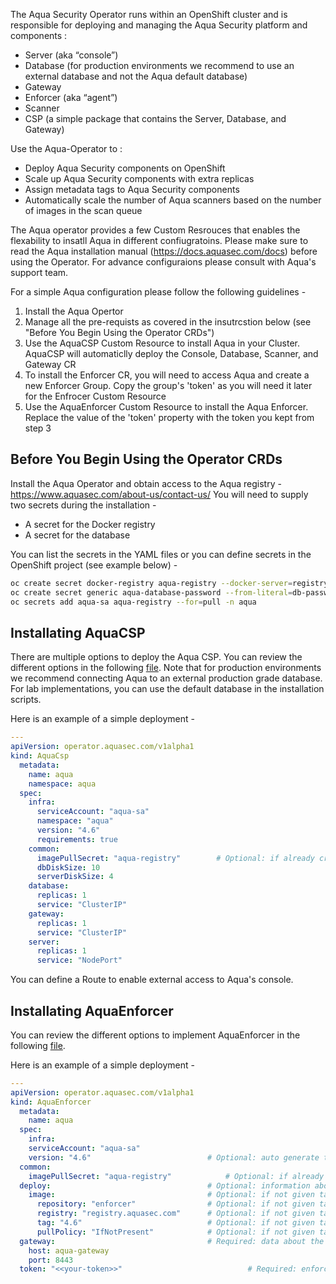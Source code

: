 The Aqua Security Operator runs within an OpenShift cluster and is responsible for deploying and managing the Aqua Security platform and components :
* Server (aka “console”)
* Database (for production environments we recommend to use an external database and not the Aqua default database)  
* Gateway 
* Enforcer (aka “agent”)
* Scanner
* CSP (a simple package that contains the Server, Database, and Gateway)

Use the Aqua-Operator to : 
* Deploy Aqua Security components on OpenShift
* Scale up Aqua Security components with extra replicas
* Assign metadata tags to Aqua Security components
* Automatically scale the number of Aqua scanners based on the number of images in the scan queue
	
The Aqua operator provides a few Custom Resrouces that enables the flexability to insatll Aqua in different confiugratoins. Please make sure to read the Aqua installation manual (https://docs.aquasec.com/docs) before using the Operator. For advance configuraions please consult with Aqua's support team.
    
For a simple Aqua configuration please follow the following guidelines -
1. Install the Aqua Opertor 
2. Manage all the pre-requists as covered in the insutrcstion below (see "Before You Begin Using the Operator CRDs")
3. Use the AquaCSP Custom Resource to install Aqua in your Cluster. AquaCSP will automaticlly deploy the Console, Database, Scanner, and Gateway CR
4. To install the Enforcer CR, you will need to access Aqua and create a new Enforcer Group. Copy the group's 'token' as you will need it later for the Enfrocer Custom Resource
5. Use the AquaEnforcer Custom Resource to install the Aqua Enforcer. Replace the value of the 'token' property with the token you kept from step 3
	

## Before You Begin Using the Operator CRDs
Install the Aqua Operator and obtain access to the Aqua registry - https://www.aquasec.com/about-us/contact-us/
You will need to supply two secrets during the installation - 
* A secret for the Docker registry
* A secret for the database

You can  list the secrets in the YAML files or you can define secrets in the OpenShift project (see example below) -
```bash
oc create secret docker-registry aqua-registry --docker-server=registry.aquasec.com --docker-username=<AQUA_USERNAME> --docker-password=<AQUA_PASSWORD> --docker-email=<user email> -n aqua
oc create secret generic aqua-database-password --from-literal=db-password=<password> -n aqua
oc secrets add aqua-sa aqua-registry --for=pull -n aqua
```

## Installating AquaCSP
There are multiple options to deploy the Aqua  CSP. You can review the different options in the following [file](https://github.com/aquasecurity/aqua-operator/blob/master/deploy/crds/operator_v1alpha1_aquacsp_cr.yaml).  Note that for production environments we recommend connecting Aqua to an external production grade database. For lab implementations,  you can use the default database in the installation scripts.

Here is an example of a simple deployment  - 
```yaml
---
apiVersion: operator.aquasec.com/v1alpha1
kind: AquaCsp
  metadata:
    name: aqua
    namespace: aqua
  spec:
    infra:                                    
      serviceAccount: "aqua-sa"               
      namespace: "aqua"                       
      version: "4.6"                          
      requirements: true                      
    common:
      imagePullSecret: "aqua-registry"        # Optional: if already created image pull secret then mention in here
      dbDiskSize: 10       
      serverDiskSize: 4   
    database:                                 
      replicas: 1                            
      service: "ClusterIP"                    
    gateway:                                  
      replicas: 1                             
      service: "ClusterIP"                    
    server:                                   
      replicas: 1                             
      service: "NodePort" 
```

You can define a Route to enable external access to Aqua's console.

## Installating AquaEnforcer
You can review the different options to implement AquaEnforcer in the following [file](https://github.com/aquasecurity/aqua-operator/blob/master/deploy/crds/operator_v1alpha1_aquaenforcer_cr.yaml).

Here is an example of a simple deployment  - 
```yaml
---
apiVersion: operator.aquasec.com/v1alpha1
kind: AquaEnforcer
  metadata:
    name: aqua
  spec:
    infra:                                    
    serviceAccount: "aqua-sa"                
    version: "4.6"                          # Optional: auto generate to latest version
  common:
    imagePullSecret: "aqua-registry"            # Optional: if already created image pull secret then mention in here
  deploy:                                   # Optional: information about aqua enforcer deployment
    image:                                  # Optional: if not given take the default value and version from infra.version
      repository: "enforcer"                # Optional: if not given take the default value - enforcer
      registry: "registry.aquasec.com"      # Optional: if not given take the default value - registry.aquasec.com
      tag: "4.6"                            # Optional: if not given take the default value - 4.5 (latest tested version for this operator version)
      pullPolicy: "IfNotPresent"            # Optional: if not given take the default value - IfNotPresent
  gateway:                                  # Required: data about the gateway address
    host: aqua-gateway
    port: 8443
  token: "<<your-token>>"                            # Required: enforcer group token also can use an existing secret instead
```
